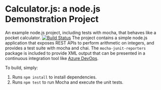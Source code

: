 Calculator.js: a node.js Demonstration Project
==============================================
An example node.js project, including tests with mocha, that behaves like
a pocket calculator.
[![Build Status](https://bharathyadav.visualstudio.com/Integrating%20External%20Source%20Control%20with%20Azure%20Pipelines/_apis/build/status/bharath-yadav.calculator?branchName=master)](https://bharathyadav.visualstudio.com/Integrating%20External%20Source%20Control%20with%20Azure%20Pipelines/_build/latest?definitionId=10&branchName=master)
The project contains a simple node.js application that exposes REST APIs
to perform arithmetic on integers, and provides a test suite with mocha
and chai.  The `mocha-junit-reporters` package is included to provide XML
output that can be presented in a continuous integration tool like
[Azure DevOps](https://azure.com/devops).

To build, simply:

1. Runs `npm install` to install dependencies.
2. Runs `npm test` to run Mocha and execute the unit tests.

